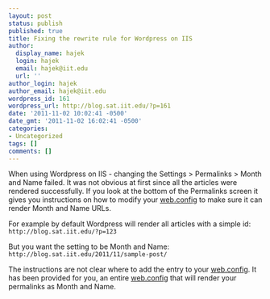 ```yaml
---
layout: post
status: publish
published: true
title: Fixing the rewrite rule for Wordpress on IIS
author:
  display_name: hajek
  login: hajek
  email: hajek@iit.edu
  url: ''
author_login: hajek
author_email: hajek@iit.edu
wordpress_id: 161
wordpress_url: http://blog.sat.iit.edu/?p=161
date: '2011-11-02 10:02:41 -0500'
date_gmt: '2011-11-02 16:02:41 -0500'
categories:
- Uncategorized
tags: []
comments: []
---
```

<p>When using Wordpress on IIS - changing the Settings > Permalinks > Month and Name failed.  It was not obvious at first since all the articles were rendered successfully.  If you look at the bottom of the Permalinks screen it gives you instructions on how to modify your <a href="http://en.wikipedia.org/wiki/Web.config">web.config</a> to make sure it can render Month and Name URLs.  </p>
<p>For example by default Wordpress will render all articles with a simple id:  <code>http://blog.sat.iit.edu/?p=123</code></p>
<p>But you want the setting to be Month and Name: <code>http://blog.sat.iit.edu/2011/11/sample-post/</code></p>
<p>The instructions are not clear where to add the entry to your <a href="http://en.wikipedia.org/wiki/Web.config">web.config</a>.  It has been provided for you, an entire <a href="http://en.wikipedia.org/wiki/Web.config">web.config</a> that will render your permalinks as Month and Name. </p>
<pre lang="XML" line="1">
<?xml version="1.0" encoding="UTF-8"?><br />
<configuration><br />
    <system.webServer><br />
        <defaultDocument><br />
            <files><br />
                <clear /><br />
                <add value="index.php" /><br />
                <add value="Default.htm" /><br />
                <add value="Default.asp" /><br />
                <add value="index.htm" /><br />
                <add value="index.html" /><br />
                <add value="iisstart.htm" /><br />
            </files><br />
		</defaultDocument><br />
		<rewrite><br />
		  <rules><br />
		    <rule name="wordpress" patternSyntax="Wildcard"><br />
		      <match url="*" /><br />
		        <conditions><br />
			  <add input="{REQUEST_FILENAME}" matchType="IsFile" negate="true" /><br />
			  <add input="{REQUEST_FILENAME}" matchType="IsDirectory" negate="true" /><br />
			</conditions><br />
		      <action type="Rewrite" url="index.php" /><br />
		     </rule><br />
		   </rules><br />
		 </rewrite><br />
    </system.webServer><br />
</configuration><br />
</pre></p>
